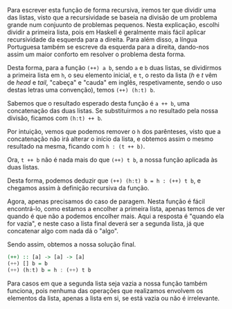 Para escrever esta função de forma recursiva, iremos ter que dividir uma das listas, visto que a recursividade se baseia na divisão de um problema grande num conjuunto de problemas pequenos. Nesta explicação, escolhi dividir a primeira lista, pois em Haskell é geralmente mais fácil aplicar recursividade da esquerda para a direita. Para além disso, a língua Portuguesa também se escreve da esquerda para a direita, dando-nos assim um maior conforto em resolver o problema desta forma.

Desta forma, para a função `(++) a b`, sendo `a` e `b` duas listas, se dividirmos a primeira lista em `h`, o seu elemento inicial, e `t`, o resto da lista (*h* e *t* vêm de *head* e *tail*, "cabeça" e "cauda" em inglês, respetivamente, sendo o uso destas letras uma convenção), temos `(++) (h:t) b`.

Sabemos que o resultado esperado desta função é `a ++ b`, uma concatenação das duas listas. Se substituirmos `a` no resultado pela nossa divisão, ficamos com `(h:t) ++ b`.

Por intuição, vemos que podemos remover o `h` dos parênteses, visto que a concatenação não irá alterar o início da lista, e obtemos assim o mesmo resultado na mesma, ficando com `h : (t ++ b)`.

Ora, `t ++ b` não é nada mais do que `(++) t b`, a nossa função aplicada às duas listas.

Desta forma, podemos deduzir que `(++) (h:t) b = h : (++) t b`, e chegamos assim à definição recursiva da função.

Agora, apenas precisamos do caso de paragem. Nesta função é fácil encontrá-lo, como estamos a encolher a primeira lista, apenas temos de ver quando é que não a podemos encolher mais. Aqui a resposta é "quando ela for vazia", e neste caso a lista final deverá ser a segunda lista, já que concatenar algo com nada dá o "algo".

Sendo assim, obtemos a nossa solução final.

```haskell
(++) :: [a] -> [a] -> [a]
(++) [] b = b
(++) (h:t) b = h : (++) t b
```

Para casos em que a segunda lista seja vazia a nossa função também funciona, pois nenhuma das operações que realizamos envolvem os elementos da lista, apenas a lista em si, se está vazia ou não é irrelevante.